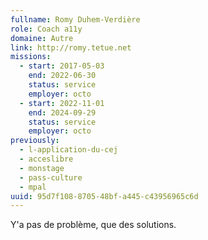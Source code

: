 ```yaml
---
fullname: Romy Duhem-Verdière
role: Coach a11y
domaine: Autre
link: http://romy.tetue.net
missions:
  - start: 2017-05-03
    end: 2022-06-30
    status: service
    employer: octo
  - start: 2022-11-01
    end: 2024-09-29
    status: service
    employer: octo
previously:
  - l-application-du-cej
  - acceslibre
  - monstage
  - pass-culture
  - mpal
uuid: 95d7f108-8705-48bf-a445-c43956965c6d
---
```

Y'a pas de problème, que des solutions.
